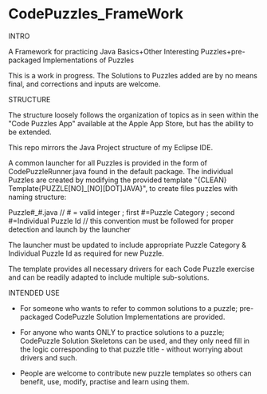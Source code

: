 CodePuzzles_FrameWork
=====================

INTRO

A Framework for practicing Java Basics+Other Interesting Puzzles+pre-packaged Implementations of Puzzles

This is a work in progress. The Solutions to Puzzles added are by no means final, and corrections and inputs are welcome.

STRUCTURE

The structure loosely follows the organization of topics as in seen within the "Code Puzzles App" available at the Apple 
App Store, but has the ability to be extended.

This repo mirrors the Java Project structure of my Eclipse IDE.

A common launcher for all Puzzles is provided in the form of CodePuzzleRunner.java found in the default package. 
The individual Puzzles are created by modifying the provided template "{CLEAN} Template{PUZZLE[NO]_[NO][DOT]JAVA}",
to create files puzzles with naming structure: 

  Puzzle#_#.java    // # = valid integer ; first #=Puzzle Category ; second #=Individual Puzzle Id
                    // this convention must be followed for proper detection and launch by the launcher
                    
The launcher must be updated to include appropriate Puzzle Category & Individual Puzzle Id as required for new Puzzle.

The template provides all necessary drivers for each Code Puzzle exercise and can be readily adapted to include multiple
sub-solutions.

INTENDED USE

* For someone who wants to refer to common solutions to a puzzle; pre-packaged CodePuzzle Solution Implementations are 
provided.

* For anyone who wants ONLY to practice solutions to a puzzle; CodePuzzle Solution Skeletons can be used, and they only
need fill in the logic corresponding to that puzzle title - without worrying about drivers and such.

* People are welcome to contribute new puzzle templates so others can benefit, use, modify, practise and learn using them.

